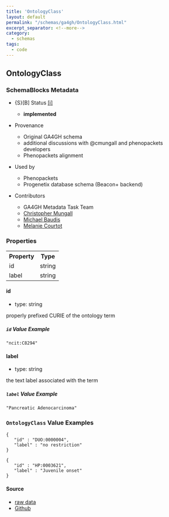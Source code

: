 ```yaml
---
title: 'OntologyClass'
layout: default
permalink: "/schemas/ga4gh/OntologyClass.html"
excerpt_separator: <!--more-->
category:
  - schemas
tags:
  - code
---
```



## OntologyClass

### SchemaBlocks Metadata

* {S}[B] Status  [[i]](https://schemablocks.org/about/sb-status-levels.html)
    - __implemented__


* Provenance  

    - Original GA4GH schema  
    - additional discussions with @cmungall and phenopackets developers  
    - Phenopackets alignment  

* Used by  

    - Phenopackets  
    - Progenetix database schema (Beacon+ backend)  

* Contributors  

    - GA4GH Metadata Task Team  
    - [Christopher Mungall](https://orcid.org/0000-0002-6601-2165)  
    - [Michael Baudis](https://orcid.org/0000-0002-9903-4248)  
    - [Melanie Courtot](https://orcid.org/0000-0002-9551-6370)  
<!--more-->

### Properties

<table>
  <tr>
    <th>Property</th>
    <th>Type</th>
  </tr>
  <tr>
    <td>id</td>
    <td>string</td>
  </tr>
  <tr>
    <td>label</td>
    <td>string</td>
  </tr>

</table>

    
#### id

* type: string

properly prefixed CURIE of the ontology term

##### `id` Value Example  

```
"ncit:C8294"
```
    
#### label

* type: string

the text label associated with the term

##### `label` Value Example  

```
"Pancreatic Adenocarcinoma"
```

### `OntologyClass` Value Examples  

```
{
   "id" : "DUO:0000004",
   "label" : "no restriction"
}
```
```
{
   "id" : "HP:0003621",
   "label" : "Juvenile onset"
}
```
    
#### Source

* [raw data](./OntologyClass.yaml)
* [Github](https://github.com/ga4gh-schemablocks/blocks/blob/master/src/yaml/OntologyClass.yaml)


